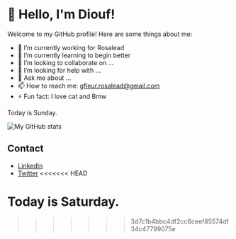 # 👋 Hello, I'm Diouf!

Welcome to my GitHub profile! Here are some things about me:

- 🔭 I’m currently working for Rosalead
- 🌱 I’m currently learning to begin better
- 👯 I’m looking to collaborate on ...
- 🤔 I’m looking for help with ...
- 💬 Ask me about ...
- 📫 How to reach me: gfleur.rosalead@gmail.com  
- ⚡ Fun fact: I love cat and Bmw

Today is Sunday.

![My GitHub stats](https://github-readme-stats.vercel.app/api?username=DioufFLR&show_icons=true&theme=radical)

## Contact

- [LinkedIn](https://www.linkedin.com/in/YOUR_LINKEDIN)
- [Twitter](https://twitter.com/YOUR_TWITTER)
<<<<<<< HEAD



Today is Saturday.
=======
>>>>>>> 3d7c1b4bbc4df2cc6ceef85574df34c47799075e

